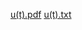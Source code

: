 [u(t).pdf](https://github.com/user-attachments/files/16604465/u.t.pdf)
[u(t).txt](https://github.com/user-attachments/files/16604473/u.t.txt)
